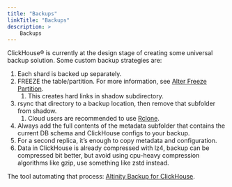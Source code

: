 ```yaml
---
title: "Backups"
linkTitle: "Backups"
description: >
    Backups
---
```



ClickHouse® is currently at the design stage of creating some universal backup solution. Some custom backup strategies are:

1. Each shard is backed up separately.
2. FREEZE the table/partition. For more information, see [Alter Freeze Partition](https://clickhouse.tech/docs/en/sql-reference/statements/alter/partition/#alter_freeze-partition).
   1. This creates hard links in shadow subdirectory.
3. rsync that directory to a backup location, then remove that subfolder from shadow.
   1. Cloud users are recommended to use [Rclone](https://rclone.org/).
4. Always add the full contents of the metadata subfolder that contains the current DB schema and ClickHouse configs to your backup.
5. For a second replica, it’s enough to copy metadata and configuration.
6. Data in ClickHouse is already compressed with lz4, backup can be compressed bit better, but avoid using cpu-heavy compression algorithms like gzip, use something like zstd instead.

The tool automating that process: [Altinity Backup for ClickHouse](https://github.com/Altinity/clickhouse-backup).
